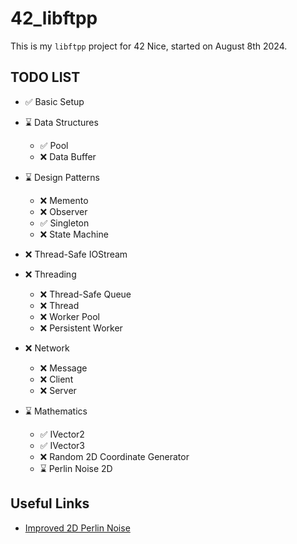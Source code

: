 # 42_libftpp

This is my `libftpp` project for 42 Nice, started on August 8th 2024.

## TODO LIST

- ✅ Basic Setup

- ⌛ Data Structures
  - ✅ Pool
  - ❌ Data Buffer

- ⌛ Design Patterns
  - ❌ Memento
  - ❌ Observer
  - ✅ Singleton
  - ❌ State Machine

- ❌ Thread-Safe IOStream

- ❌ Threading
  - ❌ Thread-Safe Queue
  - ❌ Thread
  - ❌ Worker Pool
  - ❌ Persistent Worker

- ❌ Network
  - ❌ Message
  - ❌ Client
  - ❌ Server

- ⌛ Mathematics
  - ✅ IVector2
  - ✅ IVector3
  - ❌ Random 2D Coordinate Generator
  - ⌛ Perlin Noise 2D

## Useful Links

- [Improved 2D Perlin Noise](https://rtouti.github.io/graphics/perlin-noise-algorithm)